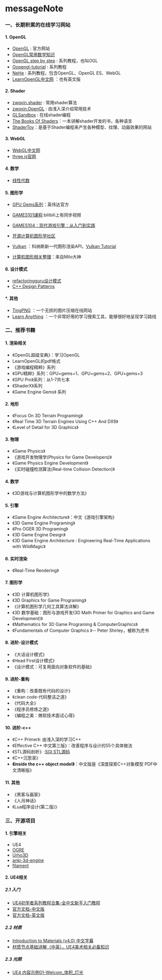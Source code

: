 # messageNote

### 一、长期积累的在线学习网站

#### 1. OpenGL
- [OpenGL](https://www.opengl.org) : 官方网站 
- [OpenGL常用数学知识 ](http://www.songho.ca/opengl/index.html)
- [OpenGL step by step](http://ogldev.atspace.co.uk) : 系列教程，也叫OGL
- [Oopengl-tutorial](http://www.opengl-tutorial.org/cn/beginners-tutorials/tutorial-1-opening-a-window/) : 系列教程
- [NeHe](http://nehe.gamedev.net) : 系列教程，包含OpenGL、OpenGL ES、WebGL
- [LearnOpenGL中文网](http://learnopengl-cn.readthedocs.io/zh/latest/) ：也有英文版 

#### 2. Shader
- [zwqxin.shader](http://www.zwqxin.com/archives/shaderglsl.html) : 常用shader算法 
- [zwqxin.OpenGL](http://www.zwqxin.com/archives/opengl.html) : 由浅入深介绍常用技术
- [GLSandbox](http://www.glslsandbox.com) : 在线shader编程 
- [The Books Of Shaders](http://thebookofshaders.com)：一本讲解shader开发的书，各种语言
- [ShaderToy](https://www.shadertoy.com/results?query=&sort=hot&from=12&num=12)：是基于Shader编程来产生各种模型、纹理、动画效果的网站

#### 3. WebGL
- [WebGL中文网](http://hewebgl.com/article/articledir/1)
- [three.js官网](https://threejs.org/examples/)

#### 4. 数学
- [线性代数](https://betterexplained.com/articles/linear-algebra-guide/)

#### 5. 图形学

- [GPU Gems系列](https://developer.nvidia.com/gpugems/GPUGems/gpugems_pref01.html)：英伟达官方
- [GAMES101课程](https://sites.cs.ucsb.edu/~lingqi/teaching/games101.html):bilibili上有同步视频
- [GAMES104：现代游戏引擎：从入门到实践](https://games-cn.org/games104/)


- [开源计算机图形学社区](http://www.opengpu.org/forum.php)
- [Vulkan](https://www.khronos.org/vulkan/) ：科纳斯新一代图形渲染API，[Vulkan Tutorial](https://vulkan-tutorial.com/Loading_models)
- [计算机图形相关整理](https://www.douban.com/doulist/1445744/)：来自Milo大神

#### 6. 设计模式
- [refactoringguru设计模式](https://refactoringguru.cn/design-patterns)
- [C++ Design Patterns](http://www.vincehuston.org/dp/)

#### *. 其他

- [TingPNG](https://tinypng.com) ：一个无损的图片压缩在线网站
- [Learn Anything](https://learn-anything.xyz) ：一个非常好用的学习搜索工具，能够很好地呈现学习路线  

### 二、推荐书籍

#### 1. 渲染相关
- 《OpenGL超级宝典》：学习OpenGL
- LearnOpenGL的pdf格式
- 《游戏编程精粹》系列
- 《GPU精粹》系列：GPU+gems+1、GPU+gems+2、GPU+gems+3
- 《GPU Pro》系列：从1-7共七本
- 《ShaderX》系列
- 《Game Engine Gems》 系列

#### 2. 地形
- 《Focus On 3D Terrain Programing》
- 《Real Time 3D Terrain Engines Using C++ And DX9》
- 《Level of Detail for 3D Graphics》


#### 3. 物理
- 《Game Physics》
- 《游戏开发物理学(Physics for Game Developers)》
- 《Game Physics Engine Development》
- 《实时碰撞检测算法(Real-time Collision Detection)》

#### 4. 数学
- 《3D游戏与计算机图形学中的数学方法》

#### 5. 引擎
- 《Game Engine Architecture》：中文《游戏引擎架构》
- 《3D Game Engine Programing》
- 《Pro OGER 3D Programing》
- 《3D Game Engine Design》
- 《3D Game Engine Architecture : Engineering Real-Time Applications with WildMagic》

#### 6. 实时渲染
- 《Real-Time Rendering》

#### 7. 图形学
- 《3D 计算机图形学》
- 《3D Graphics for Game Programing》
- 《计算机图形学几何工具算法详解》
- 《3D 数学基础：图形与游戏开发(3D Math Primer for Graphics and Game Development)》
- 《Mathematics for 3D Game Programing & ComputerGraphics》
- 《Fundamentals of Computer Graphics 》-- Peter Shirley，被称为虎书

#### 8. 进阶-设计模式
- 《大话设计模式》
- 《Head First设计模式》
- 《设计模式：可复用面向对象软件的基础》

#### 9. 进阶-重构
- 《重构：改善既有代码的设计》
- 《clean code-代码整洁之道》
- 《代码大全》
- 《程序员修炼之道》
- 《编程之美：微软技术面试心得》

#### 10. 进阶-c++
- 《C++ Primer》: 由浅入深的学习C++
- 《Effective C++ 中文第三版》：改善程序与设计的55个具体做法
- 《STL源码剖析》:[SGI STL源码](https://github.com/steveLauwh/SGI-STL)
- 《C++沉思录》
- **《inside the c++ object model》**：中文版是《深度探索C++对象模型 PDF中文清晰版》

#### 11. 其他
- 《黑客与画家》
- 《人月神话》
- 《Lua程序设计(第二版)》

### 三、开源项目
#### 1. 引擎相关
- UE4
- [OGRE](https://github.com/OGRECave/ogre)
- [Urho3D](https://github.com/urho3d/Urho3D)
- [anki-3d-engine](https://github.com/godlikepanos/anki-3d-engine)
- [filament](https://github.com/google/filament)

#### 2. UE4相关

##### 2.1 入门

- [UE4初学者系列教程合集-全中文新手入门教程](https://www.bilibili.com/video/av52017180)
- [官方文档-中文版](https://docs.unrealengine.com/zh-CN/index.html)
- [官方文档-英文版](https://docs.unrealengine.com/en-US/index.html)

##### 2.2 材质

- [Introduction to Materials (v4.0) 中文字幕](https://www.bilibili.com/video/av14246554)
- [材质节点基础详解（中英），UE4美术相关必备知识](https://www.bilibili.com/video/av41462386/?p=1)

##### 2.3 光照

- [UE4 内容示例01-Welcom_体积_灯光](https://www.bilibili.com/video/av60913326)
